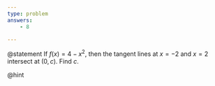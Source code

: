 ```yaml
---
type: problem
answers:
	- 8

---
```


@statement
If $f\left(x\right)=4-x^2,$ then the tangent lines at $x=-2$ and $x=2$ intersect at $\left(0,c\right).$ Find $c.$

@hint

<!--stackedit_data:
eyJoaXN0b3J5IjpbMTYyNTYxMjAyNl19
-->